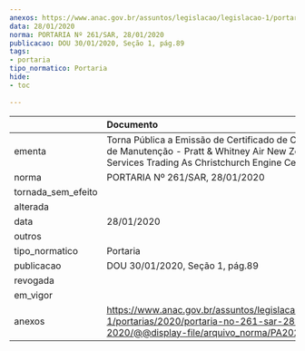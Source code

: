 ```yaml
---
anexos: https://www.anac.gov.br/assuntos/legislacao/legislacao-1/portarias/2020/portaria-no-261-sar-28-01-2020/@@display-file/arquivo_norma/PA2020-0261.pdf
data: 28/01/2020
norma: PORTARIA Nº 261/SAR, 28/01/2020
publicacao: DOU 30/01/2020, Seção 1, pág.89
tags:
- portaria
tipo_normatico: Portaria
hide: 
- toc 
 
---
```


|                    | Documento                                                                                                                                             |
|:-------------------|:------------------------------------------------------------------------------------------------------------------------------------------------------|
| ementa             | Torna Pública a Emissão de Certificado de Organização de Manutenção - Pratt & Whitney Air New Zealand Services Trading As Christchurch Engine Centre. |
| norma              | PORTARIA Nº 261/SAR, 28/01/2020                                                                                                                       |
| tornada_sem_efeito |                                                                                                                                                       |
| alterada           |                                                                                                                                                       |
| data               | 28/01/2020                                                                                                                                            |
| outros             |                                                                                                                                                       |
| tipo_normatico     | Portaria                                                                                                                                              |
| publicacao         | DOU 30/01/2020, Seção 1, pág.89                                                                                                                       |
| revogada           |                                                                                                                                                       |
| em_vigor           |                                                                                                                                                       |
| anexos             | https://www.anac.gov.br/assuntos/legislacao/legislacao-1/portarias/2020/portaria-no-261-sar-28-01-2020/@@display-file/arquivo_norma/PA2020-0261.pdf   |